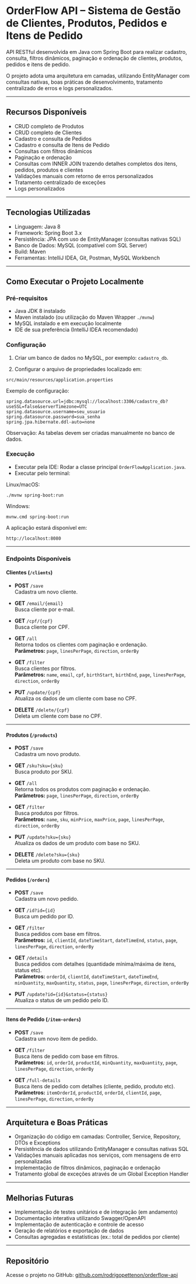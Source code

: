 # OrderFlow API – Sistema de Gestão de Clientes, Produtos, Pedidos e Itens de Pedido

API RESTful desenvolvida em Java com Spring Boot para realizar cadastro, consulta, filtros dinâmicos, paginação e ordenação de clientes, produtos, pedidos e itens de pedido.

O projeto adota uma arquitetura em camadas, utilizando EntityManager com consultas nativas, boas práticas de desenvolvimento, tratamento centralizado de erros e logs personalizados.

---

## Recursos Disponíveis

- CRUD completo de Produtos
- CRUD completo de Clientes
- Cadastro e consulta de Pedidos
- Cadastro e consulta de Itens de Pedido
- Consultas com filtros dinâmicos
- Paginação e ordenação
- Consultas com INNER JOIN trazendo detalhes completos dos itens, pedidos, produtos e clientes
- Validações manuais com retorno de erros personalizados
- Tratamento centralizado de exceções
- Logs personalizados

---

## Tecnologias Utilizadas

- Linguagem: Java 8
- Framework: Spring Boot 3.x
- Persistência: JPA com uso de EntityManager (consultas nativas SQL)
- Banco de Dados: MySQL (compatível com SQL Server)
- Build: Maven
- Ferramentas: IntelliJ IDEA, Git, Postman, MySQL Workbench

---

## Como Executar o Projeto Localmente

### Pré-requisitos

- Java JDK 8 instalado
- Maven instalado (ou utilização do Maven Wrapper `./mvnw`)
- MySQL instalado e em execução localmente
- IDE de sua preferência (IntelliJ IDEA recomendado)

### Configuração

1. Criar um banco de dados no MySQL, por exemplo: `cadastro_db`.

2. Configurar o arquivo de propriedades localizado em:

```
src/main/resources/application.properties
```

Exemplo de configuração:

```properties
spring.datasource.url=jdbc:mysql://localhost:3306/cadastro_db?useSSL=false&serverTimezone=UTC
spring.datasource.username=seu_usuario
spring.datasource.password=sua_senha
spring.jpa.hibernate.ddl-auto=none
```

Observação: As tabelas devem ser criadas manualmente no banco de dados.

### Execução

- Executar pela IDE: Rodar a classe principal `OrderFlowApplication.java`.
- Executar pelo terminal:

Linux/macOS:
```
./mvnw spring-boot:run
```
Windows:
```
mvnw.cmd spring-boot:run
```

A aplicação estará disponível em:
```
http://localhost:8080
```

---

### Endpoints Disponíveis

#### Clientes (`/clients`)

- **POST** `/save`  
  Cadastra um novo cliente.

- **GET** `/email/{email}`  
  Busca cliente por e-mail.

- **GET** `/cpf/{cpf}`  
  Busca cliente por CPF.

- **GET** `/all`  
  Retorna todos os clientes com paginação e ordenação.  
  **Parâmetros:** `page`, `linesPerPage`, `direction`, `orderBy`

- **GET** `/filter`  
  Busca clientes por filtros.  
  **Parâmetros:** `name`, `email`, `cpf`, `birthStart`, `birthEnd`, `page`, `linesPerPage`, `direction`, `orderBy`

- **PUT** `/update/{cpf}`  
  Atualiza os dados de um cliente com base no CPF.

- **DELETE** `/delete/{cpf}`  
  Deleta um cliente com base no CPF.

---

#### Produtos (`/products`)

- **POST** `/save`  
  Cadastra um novo produto.

- **GET** `/sku?sku={sku}`  
  Busca produto por SKU.

- **GET** `/all`  
  Retorna todos os produtos com paginação e ordenação.  
  **Parâmetros:** `page`, `linesPerPage`, `direction`, `orderBy`

- **GET** `/filter`  
  Busca produtos por filtros.  
  **Parâmetros:** `name`, `sku`, `minPrice`, `maxPrice`, `page`, `linesPerPage`, `direction`, `orderBy`

- **PUT** `/update?sku={sku}`  
  Atualiza os dados de um produto com base no SKU.

- **DELETE** `/delete?sku={sku}`  
  Deleta um produto com base no SKU.

---

#### Pedidos (`/orders`)

- **POST** `/save`  
  Cadastra um novo pedido.

- **GET** `/id?id={id}`  
  Busca um pedido por ID.

- **GET** `/filter`  
  Busca pedidos com base em filtros.  
  **Parâmetros:** `id`, `clientId`, `dateTimeStart`, `dateTimeEnd`, `status`, `page`, `linesPerPage`, `direction`, `orderBy`

- **GET** `/details`  
  Busca pedidos com detalhes (quantidade mínima/máxima de itens, status etc).  
  **Parâmetros:** `orderId`, `clientId`, `dateTimeStart`, `dateTimeEnd`, `minQuantity`, `maxQuantity`, `status`, `page`, `linesPerPage`, `direction`, `orderBy`

- **PUT** `/update?id={id}&status={status}`  
  Atualiza o status de um pedido pelo ID.

---

#### Itens de Pedido (`/item-orders`)

- **POST** `/save`  
  Cadastra um novo item de pedido.

- **GET** `/filter`  
  Busca itens de pedido com base em filtros.  
  **Parâmetros:** `id`, `orderId`, `productId`, `minQuantity`, `maxQuantity`, `page`, `linesPerPage`, `direction`, `orderBy`

- **GET** `/full-details`  
  Busca itens de pedido com detalhes (cliente, pedido, produto etc).  
  **Parâmetros:** `itemOrderId`, `productId`, `orderId`, `clientId`, `page`, `linesPerPage`, `direction`, `orderBy`
---

## Arquitetura e Boas Práticas

- Organização do código em camadas: Controller, Service, Repository, DTOs e Exceptions
- Persistência de dados utilizando EntityManager e consultas nativas SQL
- Validações manuais aplicadas nos serviços, com mensagens de erro personalizadas
- Implementação de filtros dinâmicos, paginação e ordenação
- Tratamento global de exceções através de um Global Exception Handler

---

## Melhorias Futuras

- Implementação de testes unitários e de integração (em andamento)
- Documentação interativa utilizando Swagger/OpenAPI
- Implementação de autenticação e controle de acesso
- Geração de relatórios e exportação de dados
- Consultas agregadas e estatísticas (ex.: total de pedidos por cliente)

---

## Repositório

Acesse o projeto no GitHub:
[github.com/rodrigopettenon/orderflow-api](https://github.com/rodrigopettenon/orderflow-api)
